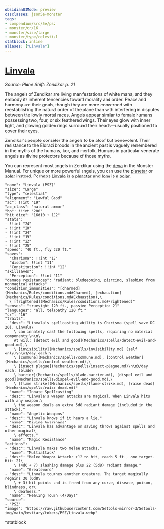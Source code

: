 ```yaml
---
obsidianUIMode: preview
cssclasses: json5e-monster
tags:
- compendium/src/5e/psz
- monster/cr/16
- monster/size/large
- monster/type/celestial
statblock: inline
aliases: ["Linvala"]
---
```

# [Linvala](Mechanics\bestiary\npc/linvala-psz.md)
*Source: Plane Shift: Zendikar p. 21*  

The angels of Zendikar are living manifestations of white mana, and they embody its inherent tendencies toward morality and order. Peace and harmony are their goals, though they are more concerned with reestablishing the natural order of the plane than with interfering in disputes between the lowly mortal races. Angels appear similar to female humans possessing two, four, or six feathered wings. Their eyes glow with inner light, and glowing golden rings surround their heads—usually positioned to cover their eyes.

Zendikar's people consider the angels to be aloof but benevolent. Their resistance to the Eldrazi broods in the ancient past is vaguely remembered in the myths of the humans, kor, and merfolk. Humans in particular venerate angels as divine protectors because of those myths.

You can represent most angels in Zendikar using the [deva](Mechanics/bestiary/celestial/deva.md) in the Monster Manual. For unique or more powerful angels, you can use the [planetar](Mechanics/bestiary/celestial/planetar.md) or [solar](Mechanics/bestiary/celestial/solar.md) instead. Perhaps [Linvala](Mechanics/bestiary/npc/linvala-psz.md) is a [planetar](Mechanics/bestiary/celestial/planetar.md) and [Iona](Mechanics/bestiary/npc/iona-psz.md) is a [solar](Mechanics/bestiary/celestial/solar.md).

```statblock
"name": "Linvala (PSZ)"
"size": "Large"
"type": "celestial"
"alignment": "Lawful Good"
"ac": !!int "19"
"ac_class": "natural armor"
"hp": !!int "200"
"hit_dice": "16d10 + 112"
"stats":
- !!int "24"
- !!int "20"
- !!int "24"
- !!int "19"
- !!int "22"
- !!int "25"
"speed": "40 ft., fly 120 ft."
"saves":
  "Charisma": !!int "12"
  "Wisdom": !!int "11"
  "Constitution": !!int "12"
"skillsaves":
  "Perception": !!int "11"
"damage_resistances": "radiant; bludgeoning, piercing, slashing from nonmagical attacks"
"condition_immunities": "[charmed](Mechanics/Rules/conditions.md#Charmed), [exhaustion](Mechanics/Rules/conditions.md#Exhaustion),\
  \ [frightened](Mechanics/Rules/conditions.md#Frightened)"
"senses": "truesight 120 ft., passive Perception 21"
"languages": "all, telepathy 120 ft."
"cr": "16"
"traits":
- "desc": "Linvala's spellcasting ability is Charisma (spell save DC 20). Linvala\
    \ can innately cast the following spells, requiring no material components:\n\n\
    At will: [detect evil and good](Mechanics/spells/detect-evil-and-good.md),\
    \ [invisibility](Mechanics/spells/invisibility.md) (self only)\n\n1/day each:\
    \ [commune](Mechanics/spells/commune.md), [control weather](Mechanics/spells/control-weather.md),\
    \ [insect plague](Mechanics/spells/insect-plague.md)\n\n3/day each: [blade\
    \ barrier](Mechanics/spells/blade-barrier.md), [dispel evil and good](Mechanics/spells/dispel-evil-and-good.md),\
    \ [flame strike](Mechanics/spells/flame-strike.md), [raise dead](Mechanics/spells/raise-dead.md)"
  "name": "Innate Spellcasting"
- "desc": "Linvala's weapon attacks are magical. When Linvala hits with any weapon,\
    \ the weapon deals an extra 5d8 radiant damage (included in the attack)."
  "name": "Angelic Weapons"
- "desc": "Linvala knows if it hears a lie."
  "name": "Divine Awareness"
- "desc": "Linvala has advantage on saving throws against spells and other magical\
    \ effects."
  "name": "Magic Resistance"
"actions":
- "desc": "Linvala makes two melee attacks."
  "name": "Multiattack"
- "desc": "Melee Weapon Attack: +12 to hit, reach 5 ft., one target. Hit: 21\
    \ (4d6 + 7) slashing damage plus 22 (5d8) radiant damage."
  "name": "Greatsword"
- "desc": "Linvala touches another creature. The target magically regains 30 (6d8\
    \ + 3) hit points and is freed from any curse, disease, poison, blindness, or\
    \ deafness."
  "name": "Healing Touch (4/Day)"
"source":
- "PSZ"
"image": "https://raw.githubusercontent.com/5etools-mirror-3/5etools-img/main/bestiary/tokens/PSZ/Linvala.webp"
```
^statblock